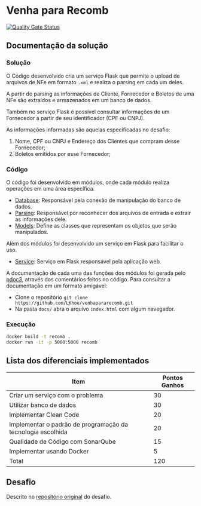 # Venha para Recomb

[![Quality Gate Status](https://sonarcloud.io/api/project_badges/measure?project=LKhoe_venhapararecomb&metric=alert_status)](https://sonarcloud.io/summary/new_code?id=LKhoe_venhapararecomb)

## Documentação da solução

### Solução

O Código desenvolvido cria um serviço Flask que permite o upload de arquivos de NFe em formato `.xml` e realiza o parsing em cada um deles.

A partir do parsing as informações de Cliente, Fornecedor e Boletos de uma NFe são extraídos e armazenados em um banco de dados.

Também no serviço Flask é possível consultar informações de um Fornecedor a partir de seu identificador (CPF ou CNPJ).

As informações informadas são aquelas especificadas no desafio:
1. Nome, CPF ou CNPJ e Endereço dos Clientes que compram desse Fornecedor;
2. Boletos emitidos por esse Fornecedor;

### Código

O código foi desenvolvido em módulos, onde cada módulo realiza operações em uma área específica.
- [Database](./src/database.py): Responsável pela conexão de manipulação do banco de dados.
- [Parsing](./src/parsing.py): Responsável por reconhecer dos arquivos de entrada e extrair as informações dele.
- [Models](./src/models.py): Define as classes que representam os objetos que serão manipulados.

Além dos módulos foi desenvolvido um serviço em Flask para facilitar o uso.
- [Service](./src/service.py): Serviço em Flask responsável pela aplicação web.

A documentação de cada uma das funções dos módulos foi gerada pelo [pdoc3](https://pypi.org/project/pdoc3/), através dos comentários feitos no código.
Para consultar a documentação em um formato amigável:
- Clone o repositório ```git clone https://github.com/LKhoe/venhapararecomb.git```
- Na pasta `docs/` abra o arquivo `index.html` com algum navegador.

### Execução

```bash
docker build -t recomb .
docker run -it -p 5000:5000 recomb
```

## Lista dos diferenciais implementados

|Item |	Pontos Ganhos|
|-----|--------------|
|Criar um serviço com o problema 	|30|
|Utilizar banco de dados 	|30|
|Implementar Clean Code 	|20|
|Implementar o padrão de programação da tecnologia escolhida 	|20|
|Qualidade de Código com SonarQube| 	15|
|Implementar usando Docker 	|5|
|Total |	120|

## Desafio

Descrito no [repositório original](https://github.com/recombX/venhapararecomb#readme) do desafio.